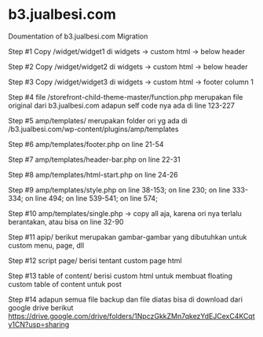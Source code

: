 # b3.jualbesi.com
Doumentation of b3.jualbesi.com Migration

Step #1
Copy /widget/widget1 di widgets -> custom html -> below header

Step #2
Copy /widget/widget2 di widgets -> custom html -> below header

Step #3
Copy /widget/widget3 di widgets -> custom html -> footer column 1

Step #4
file /storefront-child-theme-master/function.php merupakan file original dari b3.jualbesi.com
adapun self code nya ada di line 123-227

Step #5
amp/templates/ merupakan folder ori yg ada di /b3.jualbesi.com/wp-content/plugins/amp/templates

Step #6
amp/templates/footer.php on line 21-54

Step #7
amp/templates/header-bar.php on line 22-31

Step #8
amp/templates/html-start.php on line 24-26

Step #9
amp/templates/style.php
on line 38-153;
on line 230;
on line 333-334;
on line 494;
on line 539-541;
on line 574;

Step #10
amp/templates/single.php -> copy all aja, karena ori nya terlalu berantakan, atau bisa on line 32-90

Step #11
apip/
berikut merupakan gambar-gambar yang dibutuhkan untuk custom menu, page, dll

Step #12
script page/
berisi tentant custom page html

Step #13
table of content/
berisi custom html untuk membuat floating custom table of content untuk post

Step #14
adapun semua file backup dan file diatas bisa di download dari google drive berikut
https://drive.google.com/drive/folders/1NpczGkkZMn7qkezYdEJCexC4KCqty1CN?usp=sharing
